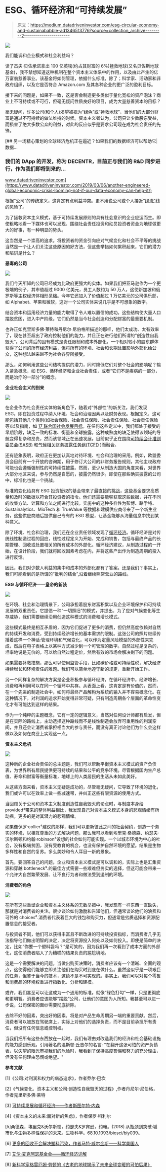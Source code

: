 # ESG、循环经济和“可持续发展”

> 原文：<https://medium.datadriveninvestor.com/esg-circular-economy-and-sustainababble-ad1346513776?source=collection_archive---------2----------------------->

![](img/e49d9bc1f6db97f6d336b60f5263fdce.png)

我们能调和企业模式和社会利益吗？

读了杰夫·贝佐承诺拿出 100 亿英镑(约占其财富的 6%)拯救地球(又名贝佐斯地球基金)，我不禁想知道这种机制在整个资本主义体系中的作用，以及由此产生的亿万富翁慈善事业。该基金将如何管理，依据什么标准，除了；科学家、活动家和非政府组织，以及它是否符合 Amazon.com 及其各种企业的更广泛的盈利目标。

接下来的问题是，如果不一致，这是否会制造更多类似于量化宽松的资产泡沫？商业上不可持续或不可行，但毫无疑问性质良好的项目，成为大量慈善资本的目标？

毫无疑问，许多公司(和个人)渴望被视为“绿色”或“拯救地球”，当他们的大部分财富是通过不可持续的做法维持的时候。资本主义者认为，公司只让少数股东受益，而损害了绝大多数公众的利益，对此的反应似乎是要求公司现在成为社会责任的先锋。

[](https://www.datadriveninvestor.com/2019/03/06/another-engineered-global-economic-crisis-looming-not-if-our-data-economy-can-help-it/) [## 另一场精心策划的全球经济危机正在逼近？如果我们的数据经济可以帮助它|数据…

### 我们的 DApp 的开发，称为 DECENTR，目前正与我们的 R&D 同步进行，作为我们即将到来的…

www.datadriveninvestor.com](https://www.datadriveninvestor.com/2019/03/06/another-engineered-global-economic-crisis-looming-not-if-our-data-economy-can-help-it/) 

根据“公司”的传统定义，这肯定有点利益冲突。更不用说公司或个人接近“[绿洗”](https://en.wikipedia.org/wiki/Greenwashing)线的风险了。

为了拯救资本主义模式，基于可持续发展原则的具有社会意识的企业应运而生。即使粗略地看一下媒体也可以发现，围绕社会责任投资和动员投资者资金为地球做更大的好事，有一种明显的势头。

这当然是一个崇高的追求，将投资者的资金引向应对气候变化和社会不平等的挑战当然是一个让人们关注这些原因的好方法，但这些举措如何累积起来，它们的潜力和陷阱是什么？

**恶毒的公司**

![](img/481dea68abe21aada98c917c36bb62e7.png)

我们今天所知的公司已经成为比政府更强大的实体。如果我们把亚马逊作为一个更极端的例子，其市值超过 9000 亿美元，员工人数约为 50 万人，这使新加坡和俄罗斯等主权经济体相形见绌。今年它还加入了价值超过 1 万亿美元的公司俱乐部，如 Alphabet、苹果和微软，这对一个公司实体来说几乎是不可想象的数字。

结合资本和运用经济力量的能力取得了令人难以置信的成功。这些结构使大量人口摆脱贫困，进入中产阶级，它们仍然是当今社会创造和分配财富的最重要机制。

也许正如克里斯多佛·莱特和丹尼尔·尼伯格所描述的那样，他们太成功、太有效率了，现在甚至超出了政府控制他们的能力，并且正在进行他们所谓的“创造性自我毁灭”。公司背后的固有模式是责任限制和成本外部化。一个相对较小的股东群体获得了公司的所有经济利益，但将所有的环境、社会和长期处置影响外部化给公众，这种想法越来越不为社会各界所接受。

那么，如何利用这些公司结构提供的潜力，同时降低它们对整个社会的影响呢？输入紧急概念，如 ESG、循环经济和企业社会责任，或者“它们不是疾病的一部分，而是治疗的一部分”的概念。

**企业社会主义的到来**

![](img/bf84497c4f4dd6925b7a181b98392983.png)

在企业作为社会责任实体的新角色下，随着对“外部性”的新关注，我们发现 ESG，即在投资过程中纳入环境、社会和治理因素以及财务表现。根据定义，这可能包括其他几个类别(如社会保险、社会责任保险、社会责任保险、社会责任保险等)以及指南，如 [17 联合国社会发展目标](https://www.un.org/sustainabledevelopment/sustainable-development-goals/)。在任何这些定义中，我们都处于接受的早期阶段，缺乏一致的标准、衡量和全球披露。这种成熟度的缺乏使得该领域的导航变得复杂和昂贵，然而该领域正在迅速发展，目前似乎正在围绕[可持续会计准则委员会(SASB)](https://www.sasb.org/) 和[气候相关财务披露任务组(TCFD](https://www.fsb-tcfd.org/) )而融合。

还有迹象表明，政府正在更加认真地对待环境、社会和治理的采用。例如，欧盟委员会目前有一个开放的咨询期，用于修订大公司的非财务报告规则，其他主权政府可能也会遵循强制性的可持续性披露。然而，至少从制造大国的角度来看，对世界大部分地区来说，参与仍然是自愿的，披露仍然很少。即使在那些确实披露的公司中，标准化也是一个挑战。

标准的变化给具有 ESG 投资授权的基金带来了最直接的挑战，这些基金要求高质量和及时的数据以符合其投资者的指令。他们还需要能够获取这些数据，并在不同的收集方法、计算和方法之间进行比较。实施中的这种多样性为彭博、路孚特、Sustainalytics、MioTech 和 TrueValue 等数据和建模供应商带来了一个新生业务，这些供应商随后提供自己专有的 ESG 模型，让基金能够从海量信息中找到某种意义。

除了环境、社会和治理，我们还在企业责任领域发现了[循环经济](https://en.wikipedia.org/wiki/Circular_economy)。循环经济是对传统线性制造过程的回应，线性过程定义为开始、完成和销售，包括与最终产品的长期管理、回收或处置相关的所有成本的外部化。循环经济建议，从制造过程的一开始，在设计阶段，我们就将回收因素考虑在内，并将这些产出作为制造周期的投入进行反馈。

因此，我们对少数人利益的集中和成本的外部化都有了答案。还是我们？事实上，我们可能看到的是所谓的“批判的结合”,沿着继续照常营业的路线。

**ESG 与循环经济——皇帝的新装**

![](img/c4bdf4b377ba92d033eba18db1deddc8.png)

在环境、社会和治理情景下，公司承担着股东财富积累以及企业环境保护和可持续发展的双重责任。它提倡一种“一切照旧”的模式，并提出，为了应对气候变化等生存威胁，我们需要继续沿用创造这种模式的消费和增长模式。

这些模式最终是相互矛盾的，因为它们促进了更多的消费，但仍然高度依赖对自然的持续开发和消费，受到持续经济增长的基本需求的限制。这张公司的照片继续传播着这样一个神话:管理环境和气候变化，可以作为定量风险模型的外部性来完成，然后在电子表格上以某种方式减少到一个可管理的数字。自然过程是复杂的，坦率地说是无价的，可以给自然过程定价，然后有效的市场会解决剩下的问题。

如果需要补救措施，那么可以使用监管手段，比如碳价格或可持续性税，解决经济持续增长和环境责任的难题。我们可以简单地遵守新的规定，重新开始工作。

另一个同样复杂的解决方案是企业积极参与循环经济，在循环经济中，经济增长、消费和再利用可以在同一个循环中共存。从表面上看，这肯定是有价值的，然而，在一个先进的制造社会中，如何将最终产品解构为系统的输入并不容易概念化。在这种情况下，对利润的追求开始变得非常可疑，只有制造周期各个层面的革命性变化才有可能达到这样的结果。

作为一个纯粹的主题概念，它有一定的逻辑意义，当然对任何设计师都有启发，但是在实际的路线上，主动选择这种路线而不是线性制造会放弃可重用性的利润空间，并且还会让消费者承担相当大的参与责任，而没有真正讨论他们为什么会这样做以及如何在商业上实现这一点。

**资本主义危机**

![](img/dbdc04232470ec4bb352b019b68ef380.png)

这种新的企业社会责任的总主题是，我们可以帮助平衡资本主义模式的资产负债表，为世界所有居民提供更可持续的结果和公平的竞争环境。尽管根据国内生产总值、寿命和财富等衡量标准，地球上的人类居民的生活从未如此美好。

从这些方面来看，资本主义无疑是成功的，尽管毫无疑问，它导致了环境的退化，我们或许可以在效率上做一些减速带，并纠正这些有限资源的使用方式。

当回顾关于公司和资本主义制度创造性自我毁灭的论点时，与制度本身给 provided⁴带来的整体利益相比，我发现自己对资本主义模式本身的悲观情绪有所动摇，更多的是对其潜力的悲观情绪。

如果像保罗·collier⁴建议的那样，我们可以更新彼此之间的社会契约，创造一个务实的环境，以相互尊重的方式解决问题，那么我可以看到埃里克·桑德森、约瑟夫·沃尔斯顿和约翰·robinson⁵设想的社会如何可能实现。一个以城市环境为中心的社会，没有极端贫困，没有受教育的机会，也没有保护自然环境的愿望。结果是生物多样性和自然的复苏。多么美妙和令人耳目一新的景象。

首先，要回答自己的问题，企业和资本主义模式是可以调和的，实际上也是汇集资源和穿越 bottleneck⁵.的最佳方式需要一些艰难但务实的选择，但这可能会带来一个允许大自然繁荣发展、让不良行为者和做法受到遏制的环境。

**消费者的角色**

![](img/cee3251d4f34be6ffcfd299388f3aa44.png)

在所有这些重塑企业和资本主义体系的无数举措中，我发现有一样东西一直缺失，那就是对消费者的关注。很少谈论如何激励和告知他们，但通常谈论他们的浪费和可怜的 choices⁶.消费者代表着巨大的钱包和购买力，但通常是劣质选择和资源配置信息的接受者。

与投资者不同，他们可以获得丰富且不断改进的可持续投资指标，而消费者几乎无法指导他们做出明智的决定，决定将资源投入何处以及如何投入。即使是简单的决定，比如“你要一个塑料袋吗？”是可笑的，因为我们再一次看到了成本方面的外部化，这使消费者陷入了为糟糕的结果负责的尴尬境地。

这是一个需要解决的问题。当做出购买决策时，消费者应该有一个清晰、全面的观点，这使得他们能够立即关注他们在购买时到底在做什么。虽然这似乎是一项艰巨的任务，但鉴于当今的技术，这绝不是不可实现的。事实上，我们可以对每个零售和消费品的环境权重进行指数化、分析和建模。

或许，我们甚至可以让这成为一个通用的标准，就像“绿色打勾”一样，只是更彻底和更明智。消费者应该能够“摆脱”公司，让他们的意图为人所知。我甚至可以进一步说，公司保密的面纱需要彻底拆除。

去除不好的因素，突出好的因素，将是对产品生命周期另一端的重要贡献。然后，消费者可以被放在驾驶席上，实际上对他们的选择负责，而不是目前承担所有责任，但没有任何信息或控制权。

当我们把所有这些东西放在一起时，我们有理由对改造我们的经济和社会基础设施的能力感到乐观。引用著名的温斯顿·丘吉尔的名言: "在翻开这张可怕的资产负债表，以失望的眼光审视我们的危险时，我看到了保持高度警惕和努力的充分理由，但没有任何理由恐慌或绝望。"

**参考文献**

[1]《公司:对利润和权力的病态追求》，作者乔尔·巴坎

[2]《气候变化、资本主义和公司:创造性自我毁灭的过程》,作者丹尼尔·尼伯格，作者克里斯多佛·莱特

[3] [可持续发展和循环经济——作者斯图尔特·内森](https://www.theengineer.co.uk/sustainababble-circular-economy/)

[4]《资本主义的未来:面对新的焦虑》，作者保罗·科利尔

[5]桑德森，埃里克&沃尔斯顿，约瑟夫&罗宾逊，约翰。(2018).从瓶颈到突破:城市化与生物多样性保护的未来。生物科学。68.10.1093/biosci/biy039。

[6] [更多的回收不会解决塑料污染，作者马特·威尔金斯——科学美国人](https://blogs.scientificamerican.com/observations/more-recycling-wont-solve-plastic-pollution/)

[7] [艾伦·麦克阿瑟基金会——循环经济详解](https://www.ellenmacarthurfoundation.org/explore/the-circular-economy-in-detail)

[8] [新科学家格雷厄姆·劳顿的《古老的地球揭示了未来全球变暖的可怕后果》](https://www.newscientist.com/article/mg24332370-600-ancient-earth-reveals-terrifying-consequences-of-future-global-warming/)